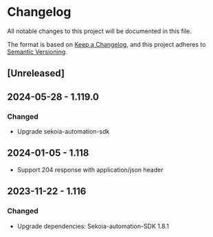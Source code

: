 # Changelog

All notable changes to this project will be documented in this file.

The format is based on [Keep a Changelog](https://keepachangelog.com/en/1.0.0/),
and this project adheres to [Semantic Versioning](https://semver.org/spec/v2.0.0.html).

## [Unreleased]

## 2024-05-28 - 1.119.0

### Changed

- Upgrade sekoia-automation-sdk

## 2024-01-05 - 1.118

- Support 204 response with application/json header

## 2023-11-22 - 1.116

### Changed

- Upgrade dependencies: Sekoia-automation-SDK 1.8.1
